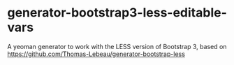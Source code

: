 generator-bootstrap3-less-editable-vars
=======================================

A yeoman generator to work with the LESS version of Bootstrap 3, based on https://github.com/Thomas-Lebeau/generator-bootstrap-less
